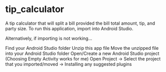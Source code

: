 # tip_calculator
A tip calculator that will split a bill provided the bill total amount, tip, and party size.
To run this application, import into Android Studio.

Alternatively, if importing is not working...

Find your Android Studio folder
Unzip this app file
Move the unzipped file into your Android Studio folder
Open/Create a new Android Studio project (Choosing Empty Activity works for me)
Open Project -> Select the project that you imported/moved -> Installing any suggested plugins
